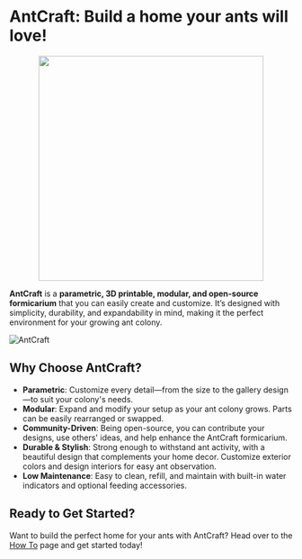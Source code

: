 # **AntCraft**: Build a home your ants will love!

<p align="center">
  <img src="https://github.com/user-attachments/assets/8bf556c8-1c99-4c06-91dd-89c266a90e3f" width="400">
</p>

**AntCraft** is a **parametric, 3D printable, modular, and open-source formicarium** that you can easily create and customize. It’s designed with simplicity, durability, and expandability in mind, making it the perfect environment for your growing ant colony.

![AntCraft](https://github.com/user-attachments/assets/6aed7003-464b-48a1-ab0a-5ac31fafcc06)

## Why Choose AntCraft?

- **Parametric**: Customize every detail—from the size to the gallery design—to suit your colony's needs.
- **Modular**: Expand and modify your setup as your ant colony grows. Parts can be easily rearranged or swapped.
- **Community-Driven**: Being open-source, you can contribute your designs, use others' ideas, and help enhance the AntCraft formicarium.
- **Durable & Stylish**: Strong enough to withstand ant activity, with a beautiful design that complements your home decor. Customize exterior colors and design interiors for easy ant observation.
- **Low Maintenance**: Easy to clean, refill, and maintain with built-in water indicators and optional feeding accessories.

## Ready to Get Started?

Want to build the perfect home for your ants with AntCraft? Head over to the [How To](https://github.com/nicolas-rabault/AntCraft/wiki/How-to) page and get started today!
